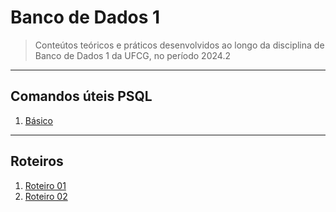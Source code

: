 # Banco de Dados 1

> Conteútos teóricos e práticos desenvolvidos ao longo da disciplina de Banco de Dados 1 da UFCG, no período 2024.2<br>

---
## Comandos úteis PSQL

1. [Básico](psql/01.sql)

---
## Roteiros

1. [Roteiro 01](roteiros/roteiro01/versao_final.sql)<br>
2. [Roteiro 02](roteiros/roteiro02/roteiro02.sql)<br>
